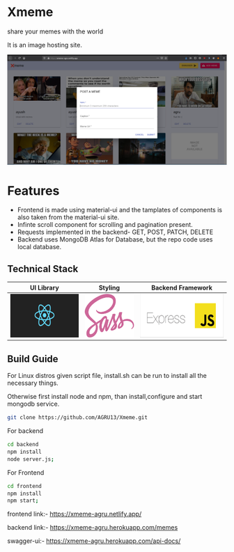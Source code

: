 # Xmeme
share your memes with the world

It is an image hosting site.

<img src="./images/site.png">

# Features
* Frontend is made using material-ui and the tamplates of components is also taken from the material-ui site.
* Infinte scroll component for scrolling and pagination present. 
* Requests implemented in the backend- GET, POST, PATCH, DELETE
* Backend uses MongoDB Atlas for Database, but the repo code uses local database.

## Technical Stack

|                  UI Library                   |                   Styling                    |              Backend Framework               |
| :-------------------------------------------: | :------------------------------------------: | :------------------------------------------: |
| <img src="./images/react-logo.png" height="100px"> | <img src="./images/sass-logo.png" height="100px"> | <img src="./images/express.png" height="100px"> |

## Build Guide

For Linux distros given script file, install.sh can be run to install all the necessary things.

Otherwise first install node and npm, than install,configure and start mongodb service.

```bash
git clone https://github.com/AGRU13/Xmeme.git
```

For backend
```bash
cd backend
npm install
node server.js;
```

For Frontend
```bash
cd frontend
npm install
npm start;
```

frontend link:- https://xmeme-agru.netlify.app/

backend link:- https://xmeme-agru.herokuapp.com/memes

swagger-ui:- https://xmeme-agru.herokuapp.com/api-docs/

